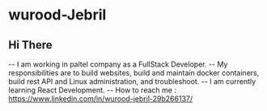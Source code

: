# wurood-Jebril
## Hi There

-- I am working in paltel company as a FullStack Developer.
-- My responsibilities are to build websites, build and maintain docker containers, build rest API and Linux administration, and troubleshoot.
-- I am currently learning React Development.
-- How to reach me : https://www.linkedin.com/in/wurood-jebril-29b266137/
